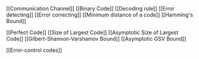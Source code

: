[[Communication Channel]]
[[Binary Code]]
[[Decoding rule]]
[[Error detecting]]
[[Error correcting]]
[[Minimum distance of a code]]
[[Hamming's Bound]]

[[Perfect Code]]
[[Size of Largest Code]]
[[Asymptotic Size of Largest Code]]
[[Gilbert-Shannon-Varshamov Bound]]
[[Asymptotic GSV Bound]]

[[Error-control codes]]
